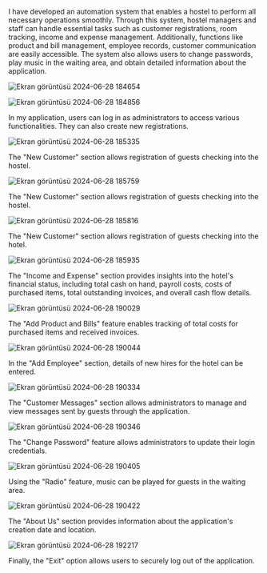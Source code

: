 I have developed an automation system that enables a hostel to perform all necessary operations smoothly. Through this system, hostel managers and staff can handle essential tasks such as customer registrations, room tracking, income and expense management. Additionally, functions like product and bill management, employee records, customer communication are easily accessible. The system also allows users to change passwords, play music in the waiting area, and obtain detailed information about the application.



![Ekran görüntüsü 2024-06-28 184654](https://github.com/MertUstun7/Hostel_Registration_Automation/assets/164662128/1e084174-df41-446d-bbf3-a037cd43aae0)


![Ekran görüntüsü 2024-06-28 184856](https://github.com/MertUstun7/Hostel_Registration_Automation/assets/164662128/d5f1e747-fdb6-48a5-8de4-a3c490f749de)

In my application, users can log in as administrators to access various functionalities. They can also create new registrations.

![Ekran görüntüsü 2024-06-28 185335](https://github.com/MertUstun7/Hostel_Registration_Automation/assets/164662128/f9dadd77-d1e2-4109-86da-0332e84ebe51)

 The "New Customer" section allows registration of guests checking into the hostel. 

![Ekran görüntüsü 2024-06-28 185759](https://github.com/MertUstun7/Hostel_Registration_Automation/assets/164662128/81e3284c-8b9b-4a14-b3d3-f1501bd2251c)

 The "New Customer" section allows registration of guests checking into the hostel. 


![Ekran görüntüsü 2024-06-28 185816](https://github.com/MertUstun7/Hostel_Registration_Automation/assets/164662128/5ca71177-8fe1-4252-96c4-54e5038d77a8)

 The "New Customer" section allows registration of guests checking into the hotel. 


![Ekran görüntüsü 2024-06-28 185935](https://github.com/MertUstun7/Hostel_Registration_Automation/assets/164662128/e9cebbcf-d244-40a0-ab41-9b0f3218fb63)

The "Income and Expense" section provides insights into the hotel's financial status, including total cash on hand, payroll costs, costs of purchased items, total outstanding invoices, and overall cash flow details.


![Ekran görüntüsü 2024-06-28 190029](https://github.com/MertUstun7/Hostel_Registration_Automation/assets/164662128/ca2fd88f-9b12-4138-82a0-6b3235d726c8)

The "Add Product and Bills" feature enables tracking of total costs for purchased items and received invoices.

![Ekran görüntüsü 2024-06-28 190044](https://github.com/MertUstun7/Hostel_Registration_Automation/assets/164662128/b90246d2-e270-4933-8e0e-d9bebb8512b6)

In the "Add Employee" section, details of new hires for the hotel can be entered.

![Ekran görüntüsü 2024-06-28 190334](https://github.com/MertUstun7/Hostel_Registration_Automation/assets/164662128/78b5befc-582e-44d5-8451-16494b43dc7b)

The "Customer Messages" section allows administrators to manage and view messages sent by guests through the application.

![Ekran görüntüsü 2024-06-28 190346](https://github.com/MertUstun7/Hostel_Registration_Automation/assets/164662128/42633391-1465-4515-843f-97a2f24eda1e)

The "Change Password" feature allows administrators to update their login credentials. 

![Ekran görüntüsü 2024-06-28 190405](https://github.com/MertUstun7/Hostel_Registration_Automation/assets/164662128/801417c6-4f6c-4c0b-8194-e9decee13561)

Using the "Radio" feature, music can be played for guests in the waiting area.

![Ekran görüntüsü 2024-06-28 190422](https://github.com/MertUstun7/Hostel_Registration_Automation/assets/164662128/31560b10-01e1-4c14-a9d4-e5d234e5e314)

The "About Us" section provides information about the application's creation date and location.

![Ekran görüntüsü 2024-06-28 192217](https://github.com/MertUstun7/Hostel_Registration_Automation/assets/164662128/2f97431a-bfda-49b4-9c35-7e0123136ee9)

Finally, the "Exit" option allows users to securely log out of the application.













 
